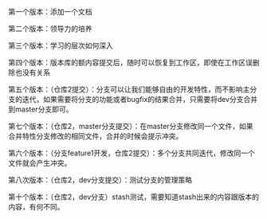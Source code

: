 第一个版本：添加一个文档

第二个版本：领导力的培养

第三个版本：学习的层次如何深入

第四个版本：版本库的额内容提交后，随时可以恢复到工作区，即使在工作区误删除也没有关系

第五个版本：（仓库2提交）：分支可以让我们能够自由的开发特性，而不影响主分支的迭代，如果需要将分支的功能或者bugfix的结果合并，只需要将dev分支合并到master分支即可。

第七个版本：（仓库2，master分支提交）：在master分支修改同一个文件，如果合并特性分支修改的相同文件，合并的时候会提示冲突。

第六个版本：（分支feature1开发，仓库2提交）：多个分支共同迭代，修改同一个文件就会产生冲突。

第八次版本：（仓库2，dev分支提交）：测试分支的管理策略

第十个版本：（仓库2，dev分支）stash测试，需要知道stash出来的内容跟版本的内容，有何不同。

